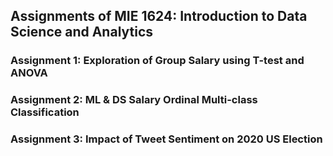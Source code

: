 ## Assignments of MIE 1624: Introduction to Data Science and Analytics
### Assignment 1: Exploration of Group Salary using T-test and ANOVA 
### Assignment 2: ML & DS Salary Ordinal Multi-class Classification
### Assignment 3: Impact of Tweet Sentiment on 2020 US Election  
